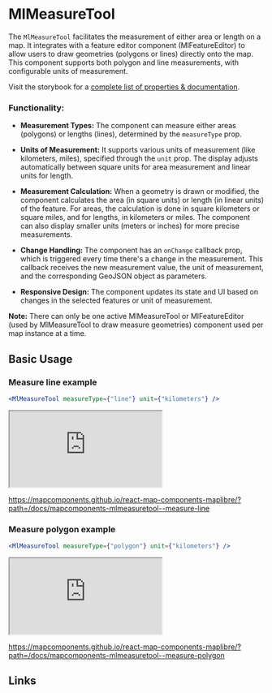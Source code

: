 # MlMeasureTool

The `MlMeasureTool` facilitates the measurement of either area or length on a map. It integrates with a feature editor component (MlFeatureEditor) to allow users to draw geometries (polygons or lines) directly onto the map. This component supports both polygon and line measurements, with configurable units of measurement.

Visit the storybook for a [complete list of properties & documentation](https://mapcomponents.github.io/react-map-components-maplibre/?path=/docs/mapcomponents-mlmeasuretool--measure-line).

### Functionality:

- **Measurement Types:** The component can measure either areas (polygons) or lengths (lines), determined by the `measureType` prop.

- **Units of Measurement:** It supports various units of measurement (like kilometers, miles), specified through the `unit` prop. The display adjusts automatically between square units for area measurement and linear units for length.

- **Measurement Calculation:** When a geometry is drawn or modified, the component calculates the area (in square units) or length (in linear units) of the feature. For areas, the calculation is done in square kilometers or square miles, and for lengths, in kilometers or miles. The component can also display smaller units (meters or inches) for more precise measurements.

- **Change Handling:** The component has an `onChange` callback prop, which is triggered every time there's a change in the measurement. This callback receives the new measurement value, the unit of measurement, and the corresponding GeoJSON object as parameters.

- **Responsive Design:** The component updates its state and UI based on changes in the selected features or unit of measurement.

**Note:** There can only be one active MlMeasureTool or MlFeatureEditor (used by MlMeasureTool to draw measure geometries) component used per map instance at a time.

## Basic Usage

### Measure line example

```jsx
<MlMeasureTool measureType={"line"} unit={"kilometers"} />
```

<iframe
  id="iframe--core-maplibremap--style-change-config"
  title="Style Change Config"
  src="https://mapcomponents.github.io/react-map-components-maplibre/iframe.html?viewMode=story&amp;id=mapcomponents-mlmeasuretool--measure-line"
  allowfullscreen=""
  loading="lazy"
  style={{ width: "100%", height: "500px", border: "0px none" }}
></iframe>

https://mapcomponents.github.io/react-map-components-maplibre/?path=/docs/mapcomponents-mlmeasuretool--measure-line

### Measure polygon example

```jsx
<MlMeasureTool measureType={"polygon"} unit={"kilometers"} />
```

<iframe
  id="iframe--core-maplibremap--style-change-config"
  title="Style Change Config"
  src="https://mapcomponents.github.io/react-map-components-maplibre/iframe.html?viewMode=story&amp;id=mapcomponents-mlmeasuretool--measure-line"
  allowfullscreen=""
  loading="lazy"
  style={{ width: "100%", height: "500px", border: "0px none" }}
></iframe>

https://mapcomponents.github.io/react-map-components-maplibre/?path=/docs/mapcomponents-mlmeasuretool--measure-polygon

## Links

